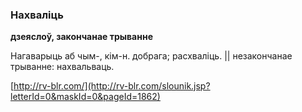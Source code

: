 ### Нахваліць
**дзеяслоў, закончанае трыванне**

Нагаварыць аб чым-, кім-н. добрага; расхваліць. || незакончанае трыванне: нахвальваць.

<a rel="author">[http://rv-blr.com/](http://rv-blr.com/slounik.jsp?letterId=0&maskId=0&pageId=1862)</a>
